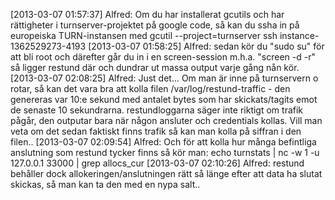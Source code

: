 [2013-03-07 01:57:37] Alfred: Om du har installerat gcutils och har rättigheter i turnserver-projektet på google code, så kan du ssha in på europeiska TURN-instansen med gcutil --project=turnserver ssh instance-1362529273-4193
[2013-03-07 01:58:25] Alfred: sedan kör du "sudo su" för att bli root och därefter går du in i en screen-session m.h.a. "screen -d -r" så ligger restund där och dundrar ut massa output varje gång nån kör.
[2013-03-07 02:08:25] Alfred: Just det... Om man är inne på turnservern o rotar, så kan det vara bra att kolla filen /var/log/restund-traffic - den genereras var 10:e sekund med antalet bytes som har skickats/tagits emot de senaste 10 sekundrarna. restundloggarna säger inte riktigt om trafik pågår, den outputar bara när någon ansluter och credentials kollas. Vill man veta om det sedan faktiskt finns trafik så kan man kolla på siffran i den filen..
[2013-03-07 02:09:54] Alfred: Och för att kolla hur många befintliga anslutning som restund tycker finns så kör man:
echo turnstats | nc -w 1 -u 127.0.0.1 33000 | grep allocs_cur
[2013-03-07 02:10:26] Alfred: restund behåller dock allokeringen/anslutningen rätt så länge efter att data ha slutat skickas, så man kan ta den med en nypa salt..